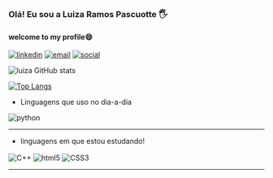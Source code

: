 ### Olá! Eu sou a Luiza Ramos Pascuotte 🖐️ 
#### welcome to my profile😄

[![linkedin](https://img.shields.io/badge/LinkedIn-0077B5?style=for-the-badge&logo=linkedin&logoColor=white)](https://www.linkedin.com/in/luiza-ramos-pascuotte-89ba42226/)
[![email](https://img.shields.io/badge/Gmail-D14836?style=for-the-badge&logo=gmail&logoColor=white)](mailto:contato.luizaramospascuotte@gmail.com)
[![social](https://img.shields.io/badge/Instagram-E4405F?style=for-the-badge&logo=instagram&logoColor=white)](https://instagram.com/luiza_ramos2002)

![luiza GitHub stats](https://github-readme-stats.vercel.app/api?username=LuizaPascuotte&show_icons=true&theme=cobalt)

[![Top Langs](https://github-readme-stats.vercel.app/api/top-langs/?username=LuizaPascuotte&layout=compact)](https://github.com/LuizaPascuotte/github-readme-stats)
- Linguagens que uso no dia-a-dia
<div style="display: inline_block">
<img align="center" alt="python" src="https://img.shields.io/badge/Python-14354C?style=for-the-badge&logo=python&logoColor=white"/>
</div><hr>

- linguagens em que estou estudando!
<div style="display: inline_block">
<img align="center" alt="C++" src="https://img.shields.io/badge/C%2B%2B-00599C?style=for-the-badge&logo=c%2B%2B&logoColor=white"/>
<img align="center" alt="html5" src="https://img.shields.io/badge/HTML5-E34F26?style=for-the-badge&logo=html5&logoColor=white"/>
<img align="center" alt="CSS3" src="https://img.shields.io/badge/CSS-239120?&style=for-the-badge&logo=css3&logoColor=white"/>
</div><hr>
